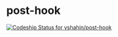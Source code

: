 post-hook
=========

[ ![Codeship Status for yshahin/post-hook](https://codeship.io/projects/8f2d1360-e44e-0131-bd36-0a87bf416f99/status)](https://codeship.io/projects/25572)

